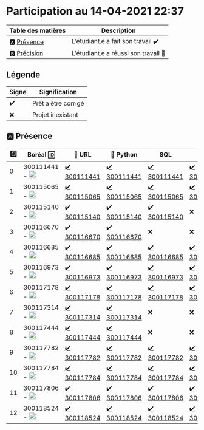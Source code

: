 # Participation au 14-04-2021 22:37

| Table des matières            | Description                                             |
|-------------------------------|---------------------------------------------------------|
| :a: [Présence](#a-présence)   | L'étudiant.e a fait son travail    :heavy_check_mark:   |
| :b: [Précision](#b-précision) | L'étudiant.e a réussi son travail  :tada:               |

## Légende

| Signe              | Signification                 |
|--------------------|-------------------------------|
| :heavy_check_mark: | Prêt à être corrigé           |
| :x:                | Projet inexistant             |

## :a: Présence

|:hash:| Boréal :id:                | :link: URL | :snake: Python | SQL | JSON |
|------|----------------------------|------------|----------------|-----|-----|
| 0 | 300111441 - <image src='https://avatars0.githubusercontent.com/u/55207099?s=460&v=4' width=20 height=20></image> | [:heavy_check_mark: 300111441](https://github.com/Sekou16/lab-programmation-mysqlsh-en-python) | [:heavy_check_mark: 300111441](../300111441/b300111441.py) | [:heavy_check_mark: 300111441](../300111441/b300111441.sql) | [:heavy_check_mark: 300111441](../300111441/b300111441.json) |
| 1 | 300115065 - <image src='https://avatars0.githubusercontent.com/u/54910778?s=460&v=4' width=20 height=20></image> | [:heavy_check_mark: 300115065](https://github.com/fadde68/lab-programmation-mysqlsh-en-python) | [:heavy_check_mark: 300115065](../300115065/b300115065.py) | [:heavy_check_mark: 300115065](../300115065/b300115065.sql) | [:heavy_check_mark: 300115065](../300115065/b300115065.json) |
| 2 | 300115140 - <image src='https://avatars0.githubusercontent.com/u/54910329?s=460&v=4' width=20 height=20></image> | [:heavy_check_mark: 300115140](https://github.com/ZackTO/lab-programmation-mysqlsh-en-python) | [:heavy_check_mark: 300115140](../300115140/b300115140.py) | [:heavy_check_mark: 300115140](../300115140/b300115140.sql) | :x: |
| 3 | 300116670 - <image src='https://avatars0.githubusercontent.com/u/55238107?s=460&v=4' width=20 height=20></image> | [:heavy_check_mark: 300116670](https://github.com/Auriane25/lab-programmation-mysqlsh-en-python) | [:heavy_check_mark: 300116670](../300116670/b300116670.py) | :x: | :x: |
| 4 | 300116685 - <image src='https://avatars0.githubusercontent.com/u/54910751?s=460&v=4' width=20 height=20></image> | [:heavy_check_mark: 300116685](https://github.com/amirali175/lab-programmation-mysqlsh-en-python) | [:heavy_check_mark: 300116685](../300116685/b300116685.py) | [:heavy_check_mark: 300116685](../300116685/b300116685.sql) | [:heavy_check_mark: 300116685](../300116685/b300116685.json) |
| 5 | 300116973 - <image src='https://avatars0.githubusercontent.com/u/54910252?s=460&v=4' width=20 height=20></image> | [:heavy_check_mark: 300116973](https://github.com/lagokamdem/lab-programmation-mysqlsh-en-python) | [:heavy_check_mark: 300116973](../300116973/b300116973.py) | [:heavy_check_mark: 300116973](../300116973/b300116973.sql) | [:heavy_check_mark: 300116973](../300116973/b300116973.json) |
| 6 | 300117178 - <image src='https://avatars0.githubusercontent.com/u/54910937?s=460&v=4' width=20 height=20></image> | [:heavy_check_mark: 300117178](https://github.com/Wilfridboris/lab-programmation-mysqlsh-en-python) | [:heavy_check_mark: 300117178](../300117178/b300117178.py) | [:heavy_check_mark: 300117178](../300117178/b300117178.sql) | [:heavy_check_mark: 300117178](../300117178/b300117178.json) |
| 7 | 300117314 - <image src='https://avatars0.githubusercontent.com/u/54910700?s=460&v=4' width=20 height=20></image> | [:heavy_check_mark: 300117314](https://github.com/morti747/lab-programmation-mysqlsh-en-python) | [:heavy_check_mark: 300117314](../300117314/b300117314.py) | :x: | :x: |
| 8 | 300117444 - <image src='https://avatars0.githubusercontent.com/u/54910261?s=460&v=4' width=20 height=20></image> | [:heavy_check_mark: 300117444](https://github.com/dido05327/lab-programmation-mysqlsh-en-python) | [:heavy_check_mark: 300117444](../300117444/b300117444.py) | :x: | :x: |
| 9 | 300117782 - <image src='https://avatars0.githubusercontent.com/u/56364697?s=460&v=4' width=20 height=20></image> | [:heavy_check_mark: 300117782](https://github.com/Raissa111/lab-programmation-mysqlsh-en-python) | [:heavy_check_mark: 300117782](../300117782/b300117782.py) | [:heavy_check_mark: 300117782](../300117782/b300117782.sql) | [:heavy_check_mark: 300117782](../300117782/b300117782.json) |
| 10 | 300117784 - <image src='https://avatars0.githubusercontent.com/u/54910102?s=460&v=4' width=20 height=20></image> | [:heavy_check_mark: 300117784](https://github.com/BertrandMoyou/lab-programmation-mysqlsh-en-python) | [:heavy_check_mark: 300117784](../300117784/b300117784.py) | [:heavy_check_mark: 300117784](../300117784/b300117784.sql) | [:heavy_check_mark: 300117784](../300117784/b300117784.json) |
| 11 | 300117806 - <image src='https://avatars0.githubusercontent.com/u/54910103?s=460&v=4' width=20 height=20></image> | [:heavy_check_mark: 300117806](https://github.com/djibo648/lab-programmation-mysqlsh-en-python) | [:heavy_check_mark: 300117806](../300117806/b300117806.py) | [:heavy_check_mark: 300117806](../300117806/b300117806.sql) | [:heavy_check_mark: 300117806](../300117806/b300117806.json) |
| 12 | 300118524 - <image src='https://avatars0.githubusercontent.com/u/56364857?s=460&v=4' width=20 height=20></image> | [:heavy_check_mark: 300118524](https://github.com/zoureni/lab-programmation-mysqlsh-en-python) | [:heavy_check_mark: 300118524](../300118524/b300118524.py) | [:heavy_check_mark: 300118524](../300118524/b300118524.sql) | [:heavy_check_mark: 300118524](../300118524/b300118524.json) |
